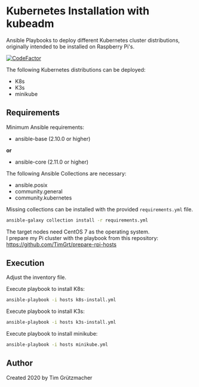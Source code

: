 # Kubernetes Installation with kubeadm
Ansible Playbooks to deploy different Kubernetes cluster distributions, originally intended to be installed on Raspberry Pi's.

[![CodeFactor](https://www.codefactor.io/repository/github/timgrt/kubernetes-installation/badge)](https://www.codefactor.io/repository/github/timgrt/kubernetes-installation)

The following Kubernetes distributions can be deployed:
* K8s
* K3s
* minikube

## Requirements
Minimum Ansible requirements:

* ansible-base (2.10.0 or higher)

**or**

* ansible-core (2.11.0 or higher)

The following Ansible Collections are necessary:
* ansible.posix
* community.general
* community.kubernetes

Missing collections can be installed with the provided `requirements.yml` file.
```bash
ansible-galaxy collection install -r requirements.yml
```

The target nodes need CentOS 7 as the operating system.   
I prepare my Pi cluster with the playbook from this repository: https://github.com/TimGrt/prepare-rpi-hosts

## Execution
Adjust the inventory file.  

Execute playbook to install K8s:
```bash
ansible-playbook -i hosts k8s-install.yml
```

Execute playbook to install K3s:
```bash
ansible-playbook -i hosts k3s-install.yml
```

Execute playbook to install minikube:
```bash
ansible-playbook -i hosts minikube.yml
```

## Author
Created 2020 by Tim Grützmacher